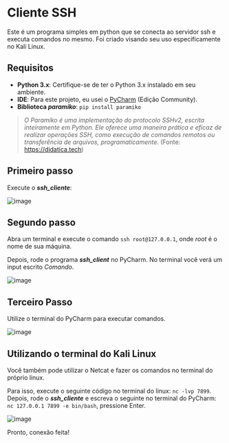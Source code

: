 # Cliente SSH
Este é um programa simples em python que se conecta ao servidor ssh e executa comandos no mesmo. Foi criado visando seu uso especificamente no Kali Linux.

## Requisitos
- **Python 3.x**: Certifique-se de ter o Python 3.x instalado em seu ambiente.
- **IDE**: Para este projeto, eu usei o <a href="https://www.jetbrains.com/pycharm/download/?section=windows">PyCharm</a> (Edição Community).
- **Biblioteca _paramiko_**: ` pip install paramiko `

> _O Paramiko é uma implementação do protocolo SSHv2, escrita inteiramente em Python. Ele oferece uma maneira prática e eficaz de realizar operações SSH, como execução de comandos remotos ou transferência de arquivos, programaticamente._
 (Fonte: https://didatica.tech)

## Primeiro passo
Execute o ***ssh_cliente***:

 ![image](https://github.com/LeRodrigues2005/Cliente-SSH/assets/97632543/612f3451-1eda-4eb4-a3cf-67fa603ec8ca)

 ## Segundo passo
 Abra um terminal e execute o comando ` ssh root@127.0.0.1 `, onde _root_ é o nome de sua máquina.
 
 Depois, rode o programa ***ssh_client*** no PyCharm. No terminal você verá um input escrito _Comando_.

 ![image](https://github.com/LeRodrigues2005/Cliente-SSH/assets/97632543/defdab5e-0f60-4a77-b789-625a83514ff7)

 ## Terceiro Passo
Utilize o terminal do PyCharm para executar comandos.

![image](https://github.com/LeRodrigues2005/Cliente-SSH/assets/97632543/9afadcee-6ceb-4dfa-b782-873856edb8bd)

## Utilizando o terminal do Kali Linux

Você também pode utilizar o Netcat e fazer os comandos no terminal do próprio linux.

Para isso, execute o seguinte código no terminal do linux: ` nc -lvp 7899 `.
Depois, rode o ***ssh_cliente*** e escreva o seguinte no terminal do PyCharm: ` nc 127.0.0.1 7899 -e bin/bash `, pressione Enter.

![image](https://github.com/LeRodrigues2005/Cliente-SSH/assets/97632543/f9f46e54-42c2-429d-8797-b28bee941e6d)

Pronto, conexão feita!

